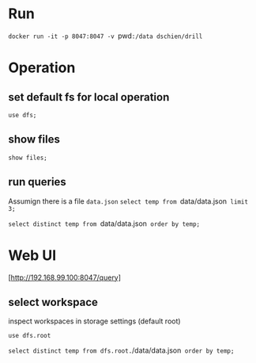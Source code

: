# Run
`docker run -it -p 8047:8047 -v `pwd`:/data dschien/drill`

# Operation
## set default fs for local operation
`use dfs;`
## show files
`show files;`

## run queries
Assumign there is a file `data.json`
`select temp from `data/data.json` limit 3;`

`select distinct temp from `data/data.json` order by temp;`

# Web UI
[http://192.168.99.100:8047/query]


## select workspace
inspect workspaces in storage settings (default root)

`use dfs.root`



`select distinct temp from dfs.root.`/data/data.json` order by temp;`